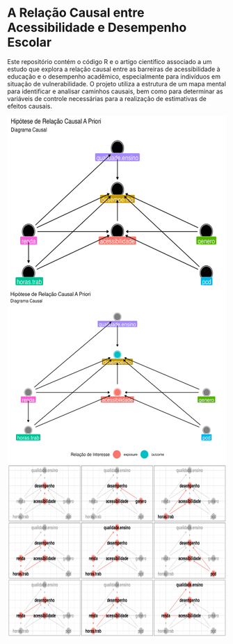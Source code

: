 # A Relação Causal entre Acessibilidade e Desempenho Escolar
Este repositório contém o código R e o artigo científico associado a um estudo que explora a relação causal entre as barreiras de acessibilidade à educação e o desempenho acadêmico, especialmente para indivíduos em situação de vulnerabilidade. O projeto utiliza a estrutura de um mapa mental para identificar e analisar caminhos causais, bem como para determinar as variáveis de controle necessárias para a realização de estimativas de efeitos causais.


<img align="right" src="figs/dag1.png?raw=true" alt="fig2" height = "400">

<img align="right" src="figs/dag2.png?raw=true" alt="fig2" height = "400">

<img align="right" src="figs/dag3.png?raw=true" alt="fig2" height = "400">
